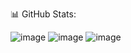 
📊 GitHub Stats:

![image](https://user-images.githubusercontent.com/91124555/195370384-982faaad-3cb4-4ee7-bdb4-c7b9e88b0841.png)
![image](https://user-images.githubusercontent.com/91124555/195370418-38a09e67-63bf-4fd1-8545-fedc070d7c49.png)
![image](https://user-images.githubusercontent.com/91124555/195370453-744a3773-5b35-42b3-b860-cb3384e179f6.png)


